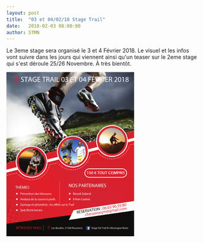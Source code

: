 ```yaml
---
layout: post
title:  "03 et 04/02/18 Stage Trail"
date:   2018-02-03 08:00:00
author: STMN
---
```

Le 3eme stage sera organisé le 3 et 4 Février 2018.
Le visuel et les infos vont suivre dans les jours qui viennent ainsi qu'un teaser sur le 2eme stage qui s'est déroule 25/26 Novembre.
À très bientôt.

<a href="/img/stage_trail_fevrier2018.jpg" class="thumbnail fancybox" data-fancybox-group="group1">
		<img src="/img/stage_trail_fevrier2018_small.jpg" alt="flyer"></a>
